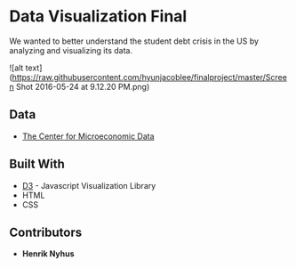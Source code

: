 # Data Visualization Final

We wanted to better understand the student debt crisis in the US by analyzing and visualizing its data.

![alt text](https://raw.githubusercontent.com/hyunjacoblee/finalproject/master/Screen Shot 2016-05-24 at 9.12.20 PM.png)

## Data
* [The Center for Microeconomic Data](https://www.newyorkfed.org/microeconomics/databank.html)

## Built With

* [D3](https://github.com/d3/d3) - Javascript Visualization Library
* HTML
* CSS

## Contributors

* **Henrik Nyhus**
